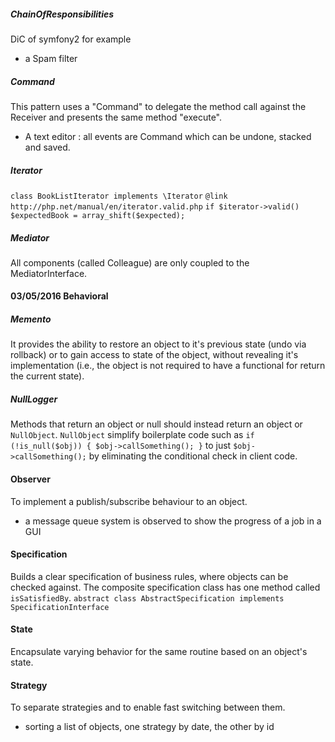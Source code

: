 ##### ChainOfResponsibilities
DiC of symfony2 for example
-  a Spam filter
##### Command
This pattern uses a "Command" to delegate the method call against the Receiver and presents the same method "execute".
-  A text editor : all events are Command which can be undone, stacked
   and saved.
##### Iterator
`class BookListIterator implements \Iterator`
`@link http://php.net/manual/en/iterator.valid.php`
`if $iterator->valid() $expectedBook = array_shift($expected);`
##### Mediator
All components (called Colleague) are only coupled to the MediatorInterface.
#### 03/05/2016 Behavioral
##### Memento
It provides the ability to restore an object to it's previous state (undo
via rollback) or to gain access to state of the object, without revealing
it's implementation (i.e., the object is not required to have a functional
for return the current state).
##### NullLogger
Methods that return an object or null should instead return an object or
`NullObject`. `NullObject` simplify boilerplate code such as
`if (!is_null($obj)) { $obj->callSomething(); }` to just
`$obj->callSomething();` by eliminating the conditional check in
client code.
#### Observer
To implement a publish/subscribe behaviour to an object.
-  a message queue system is observed to show the progress of a job in a GUI
#### Specification
Builds a clear specification of business rules, where objects can be
checked against. The composite specification class has one method called `isSatisfiedBy`.
`abstract class AbstractSpecification implements SpecificationInterface`
#### State
Encapsulate varying behavior for the same routine based on an object's state.
#### Strategy
To separate strategies and to enable fast switching between them.
-  sorting a list of objects, one strategy by date, the other by id